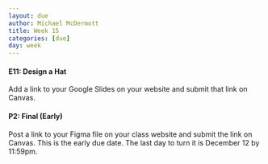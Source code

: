 ```yaml
---
layout: due
author: Michael McDermott
title: Week 15
categories: [due]
day: week
---
```

#### E11: Design a Hat
Add a link to your Google Slides on your website and submit that link on Canvas.

#### P2: Final (Early)
Post a link to your Figma file on your class website and submit the link on Canvas. This is the early due date. The last day to turn it is December 12 by 11:59pm.
